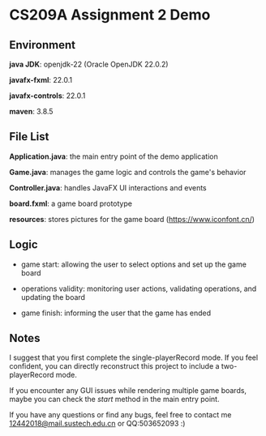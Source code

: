 # CS209A Assignment 2 Demo

## Environment

**java JDK**: openjdk-22 (Oracle OpenJDK 22.0.2)

**javafx-fxml**: 22.0.1

**javafx-controls**: 22.0.1

**maven**: 3.8.5

## File List

**Application.java**: the main entry point of the demo application

**Game.java**: manages the game logic and controls the game's behavior

**Controller.java**: handles JavaFX UI interactions and events

**board.fxml**: a game board prototype

**resources**: stores pictures for the game board (https://www.iconfont.cn/)

## Logic

- game start: allowing the user to select options and set up the game board

- operations validity: monitoring user actions, validating operations, and updating the board

- game finish: informing the user that the game has ended

## Notes

I suggest that you first complete the single-playerRecord mode. If you feel confident, you can directly reconstruct this project to include a two-playerRecord mode.

If you encounter any GUI issues while rendering multiple game boards, maybe you can check the $start$ method in the main entry point.

If you have any questions or find any bugs, feel free to contact me 12442018@mail.sustech.edu.cn or QQ:503652093 :)
